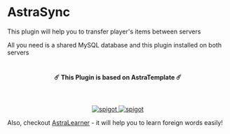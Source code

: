 # AstraSync
This plugin will help you to transfer player's items between servers

All you need is a shared MySQL database and this plugin installed on both servers
# 
<h4 align="center">☄️ This Plugin is based on AstraTemplate ☄️ </h4>
</br>
<p align="center">
    <a href="https://github.com/Astra-Interactive/AstraLibs">
        <img alt="spigot" src="https://img.shields.io/badge/github-AstraLibs-1B76CA"/>
    </a>    
    <a href="https://github.com/Astra-Interactive/AstraTemplate">
        <img alt="spigot" src="https://img.shields.io/badge/github-AstraTemplate-1B76CA"/>
    </a>
</p>

Also, checkout [AstraLearner](https://play.google.com/store/apps/details?id=com.makeevrserg.astralearner) - it will help you to learn foreign words easily!

